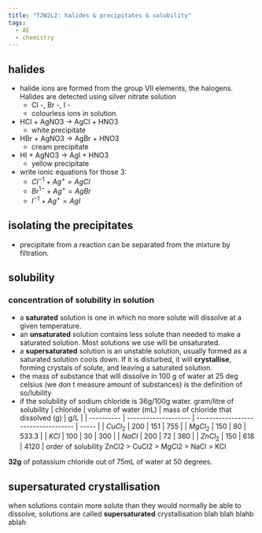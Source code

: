 ```yaml
---
title: "T2W2L2: halides & precipitates & solubility"
tags:
  - AE
  - chemistry
---
```


## halides

- halide ions are formed from the group VII elements, the halogens. Halides are detected using silver nitrate solution
  - Cl -, Br -, I -
  - colourless ions in solution.
- HCl + AgNO3 -> AgCl + HNO3
  - white precipitate
- HBr + AgNO3 -> AgBr + HNO3
  - cream precipitate
- HI + AgNO3 -> AgI + HNO3
  - yellow precipitate
- write ionic equations for those 3:
  - $Cl^{-1} + Ag^{+} =AgCl$
  - $Br^{1-}+Ag^{+}=AgBr$
  - $I^{-1}+Ag^{+}=AgI$

## isolating the precipitates

- precipitate from a reaction can be separated from the mixture by filtration.

## solubility

### concentration of solubility in solution

- a **saturated** solution is one in which no more solute will dissolve at a given temperature.
- an **unsaturated** solution contains less solute than needed to make a saturated solution. Most solutions we use will be unsaturated.
- a **supersaturated** solution is an unstable solution, usually formed as a saturated solution cools down. If it is disturbed, it will **crystallise**, forming crystals of solute, and leaving a saturated solution.
- the mass of substance that will dissolve in 100 g of water at 25 deg celsius (we don t measure amount of substances) is the definition of so/lubility
- if the solubility of sodium chloride is 36g/100g water.
  gram/litre of solubility
  | chloride | volume of water (mL) | mass of chloride that dissolved (g) | g/L |
  | ---------- | -------------------- | ----------------------------------- | ----- |
  | $CuCl_{2}$ | 200 | 151 | 755 |
  | $MgCl_{2}$ | 150 | 80 | 533.3 |
  | $KCl$ | 100 | 30 | 300 |
  | $NaCl$ | 200 | 72 | 360 |
  | $ZnCl_{2}$ | 150 | 618 | 4120 |
  order of solubility
  ZnCl2 > CuCl2 > MgCl2 > NaCl > KCl

**32g** of potassium chloride out of 75mL of water at 50 degrees.

## supersaturated crystallisation

when solutions contain more solute than they would normally be able to dissolve, solutions are called **supersaturated**
crystallisation blah blah blahb ablah
